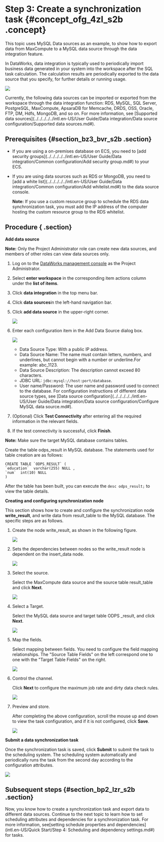 # Step 3: Create a synchronization task {#concept_ofg_4zl_s2b .concept}

This topic uses MySQL Data sources as an example, to show how to export data from MaxCompute to a MySQL data source through the data integration feature.

In DataWorks, data integration is typically used to periodically import business data generated in your system into the workspace after the SQL task calculation. The calculation results are periodically exported to the data source that you specify, for further details or running usage.

![](http://static-aliyun-doc.oss-cn-hangzhou.aliyuncs.com/assets/img/16182/15514203458989_en-US.png)

Currently, the following data sources can be imported or exported from the workspace through the data integration function: RDS, MySQL, SQL Server, PostgreSQL, MaxCompute, ApsaraDB for Memcache, DRDS, OSS, Oracle, FTP, DM, Hdfs, MongoDB, and so on. For more information, see [Supported data sources](../../../../../intl.en-US/User Guide/Data integration/Data source configuration/Supported data sources.md#).

## Prerequisites {#section_bz3_bvr_s2b .section}

-   If you are using a on-premises database on ECS, you need to [add security groups](../../../../../intl.en-US/User Guide/Data integration/Common configuration/Add security group.md#) to your ECS.
-   If you are using data sources such as RDS or MongoDB, you need to [add a white list](../../../../../intl.en-US/User Guide/Data integration/Common configuration/Add whitelist.md#) to the data source console.

    **Note:** If you use a custom resource group to schedule the RDS data synchronization task, you must add the IP address of the computer hosting the custom resource group to the RDS whitelist.


## Procedure { .section}

**Add data source**

**Note:** Only the Project Administrator role can create new data sources, and members of other roles can view data sources only.

1.  Log on to the [DataWorks management console](https://workbench.data.aliyun.com/console) as the Project Administrator.
2.  Select **enter workspace** in the corresponding item actions column under the **list of items**.
3.  Click **data integration** in the top menu bar.
4.  Click **data sources**in the left-hand navigation bar.
5.  Click **add data source** in the upper-right corner.

    ![](http://static-aliyun-doc.oss-cn-hangzhou.aliyuncs.com/assets/img/16182/15514203458990_en-US.png)

6.  Enter each configuration item in the Add Data Source dialog box.

    ![](http://static-aliyun-doc.oss-cn-hangzhou.aliyuncs.com/assets/img/16182/15514203468991_en-US.jpg)

    -   Data Source Type: With a public IP address.
    -   Data Source Name: The name must contain letters, numbers, and underlines, but cannot begin with a number or underline.For example: abc\_1123.
    -   Data Source Description: The description cannot exceed 80 characters.
    -   JDBC URL: `jdbc:mysql://host:port/database`.
    -   User name/Password: The user name and password used to connect to the database.
    For configuration instructions of different data source types, see [Data source configuration](../../../../../intl.en-US/User Guide/Data integration/Data source configuration/Configure MySQL data source.md#).

7.  \(Optional\) Click **Test Connectivity** after entering all the required information in the relevant fields.
8.  If the test connectivity is successful, click **Finish**.

**Note:** Make sure the target MySQL database contains tables.

Create the table odps\_result in MySQL database. The statements used for table creation are as follows:

```
CREATE TABLE `ODPS_RESULT` (
`education`  varchar(255) NULL ,
`num`  int(10) NULL 
)
```

After the table has been built, you can execute the `desc odps_result;` to view the table details.

**Creating and configuring synchronization node**

This section shows how to create and configure the synchronization node **write\_result**, and write data from result\_table to the MySQL database. The specific steps are as follows.

1.  Create the node write\_result, as shown in the following figure.

    ![](http://static-aliyun-doc.oss-cn-hangzhou.aliyuncs.com/assets/img/16182/15514203468992_en-US.png)

2.  Sets the dependencies between nodes so the write\_result node is dependent on the insert\_data node.

    ![](http://static-aliyun-doc.oss-cn-hangzhou.aliyuncs.com/assets/img/16182/15514203468993_en-US.png)

3.  Select the source.

    Select the MaxCompute data source and the source table result\_table and click **Next**.

    ![](http://static-aliyun-doc.oss-cn-hangzhou.aliyuncs.com/assets/img/16182/15514203468994_en-US.png)

4.  Select a Target.

    Select the MySQL data source and target table ODPS \_result, and click **Next**.

    ![](http://static-aliyun-doc.oss-cn-hangzhou.aliyuncs.com/assets/img/16182/15514203468995_en-US.png)

5.  Map the fields.

    Select mapping between fields. You need to configure the field mapping relationships. The "Source Table Fields" on the left correspond one to one with the "Target Table Fields" on the right.

    ![](http://static-aliyun-doc.oss-cn-hangzhou.aliyuncs.com/assets/img/16182/15514203468996_en-US.png)

6.  Control the channel.

    Click **Next** to configure the maximum job rate and dirty data check rules.

    ![](http://static-aliyun-doc.oss-cn-hangzhou.aliyuncs.com/assets/img/16182/15514203468997_en-US.png)

7.  Preview and store.

    After completing the above configuration, scroll the mouse up and down to view the task configuration, and if it is not configured, click **Save**.

    ![](http://static-aliyun-doc.oss-cn-hangzhou.aliyuncs.com/assets/img/16182/15514203468998_en-US.png)


**Submit a data synchronization task**

Once the synchronization task is saved, click **Submit** to submit the task to the scheduling system. The scheduling system automatically and periodically runs the task from the second day according to the configuration attributes.

![](http://static-aliyun-doc.oss-cn-hangzhou.aliyuncs.com/assets/img/16182/15514203468999_en-US.png)

## Subsequent steps {#section_bp2_lzr_s2b .section}

Now, you know how to create a synchronization task and export data to different data sources. Continue to the next topic to learn how to set scheduling attributes and dependencies for a synchronization task. For more information, see[setting schedule properties and dependencies](intl.en-US/Quick Start/Step 4: Scheduling and dependency settings.md#) for tasks.

